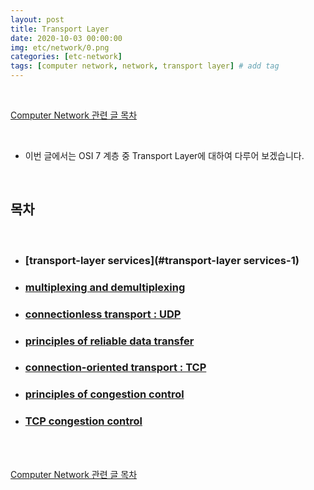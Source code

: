 ```yaml
---
layout: post
title: Transport Layer
date: 2020-10-03 00:00:00
img: etc/network/0.png
categories: [etc-network] 
tags: [computer network, network, transport layer] # add tag
---
```


<br>

[Computer Network 관련 글 목차](https://gaussian37.github.io/etc-network-table/)

<br>

- 이번 글에서는 OSI 7 계층 중 Transport Layer에 대하여 다루어 보겠습니다.

<br>

## **목차**

<br>

- ### [transport-layer services](#transport-layer services-1)
- ### [multiplexing and demultiplexing](#multiplexing-and-demultiplexing-1)
- ### [connectionless transport : UDP](#connectionless-transport-udp-1)
- ### [principles of reliable data transfer](#principles-of-reliable-data-transfer-1)
- ### [connection-oriented transport : TCP](#connection-oriented-transport-tcp-1)
- ### [principles of congestion control](#principles-of-congestion-control-1)
- ### [TCP congestion control](#tcp-congestion-control-1)

<br>



<br>

[Computer Network 관련 글 목차](https://gaussian37.github.io/etc-network-table)

<br>
